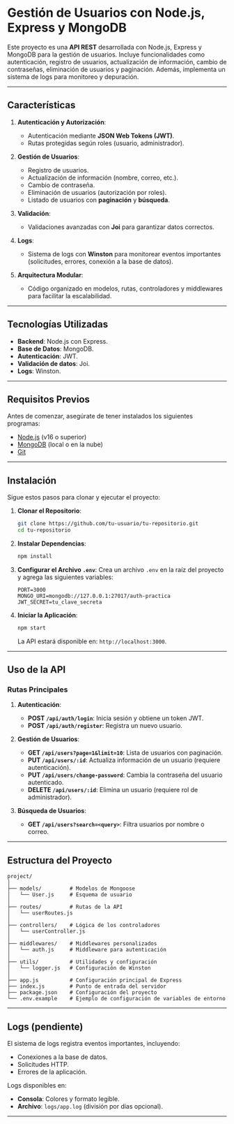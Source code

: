 # **Gestión de Usuarios con Node.js, Express y MongoDB**

Este proyecto es una **API REST** desarrollada con Node.js, Express y MongoDB para la gestión de usuarios. Incluye funcionalidades como autenticación, registro de usuarios, actualización de información, cambio de contraseñas, eliminación de usuarios y paginación. Además, implementa un sistema de logs para monitoreo y depuración.

---

## **Características**

1. **Autenticación y Autorización**:
   - Autenticación mediante **JSON Web Tokens (JWT)**.
   - Rutas protegidas según roles (usuario, administrador).

2. **Gestión de Usuarios**:
   - Registro de usuarios.
   - Actualización de información (nombre, correo, etc.).
   - Cambio de contraseña.
   - Eliminación de usuarios (autorización por roles).
   - Listado de usuarios con **paginación** y **búsqueda**.

3. **Validación**:
   - Validaciones avanzadas con **Joi** para garantizar datos correctos.

4. **Logs**:
   - Sistema de logs con **Winston** para monitorear eventos importantes (solicitudes, errores, conexión a la base de datos).

5. **Arquitectura Modular**:
   - Código organizado en modelos, rutas, controladores y middlewares para facilitar la escalabilidad.

---

## **Tecnologías Utilizadas**

- **Backend**: Node.js con Express.
- **Base de Datos**: MongoDB.
- **Autenticación**: JWT.
- **Validación de datos**: Joi.
- **Logs**: Winston.

---

## **Requisitos Previos**

Antes de comenzar, asegúrate de tener instalados los siguientes programas:

- [Node.js](https://nodejs.org/) (v16 o superior)
- [MongoDB](https://www.mongodb.com/) (local o en la nube)
- [Git](https://git-scm.com/)

---

## **Instalación**

Sigue estos pasos para clonar y ejecutar el proyecto:

1. **Clonar el Repositorio**:
   ```bash
   git clone https://github.com/tu-usuario/tu-repositorio.git
   cd tu-repositorio
   ```

2. **Instalar Dependencias**:
   ```bash
   npm install
   ```

3. **Configurar el Archivo `.env`**:
   Crea un archivo `.env` en la raíz del proyecto y agrega las siguientes variables:
   ```env
   PORT=3000
   MONGO_URI=mongodb://127.0.0.1:27017/auth-practica
   JWT_SECRET=tu_clave_secreta
   ```

4. **Iniciar la Aplicación**:
   ```bash
   npm start
   ```
   La API estará disponible en: `http://localhost:3000`.

---

## **Uso de la API**

### **Rutas Principales**

1. **Autenticación**:
   - **POST `/api/auth/login`**: Inicia sesión y obtiene un token JWT.
   - **POST `/api/auth/register`**: Registra un nuevo usuario.

2. **Gestión de Usuarios**:
   - **GET `/api/users?page=1&limit=10`**: Lista de usuarios con paginación.
   - **PUT `/api/users/:id`**: Actualiza información de un usuario (requiere autenticación).
   - **PUT `/api/users/change-password`**: Cambia la contraseña del usuario autenticado.
   - **DELETE `/api/users/:id`**: Elimina un usuario (requiere rol de administrador).

3. **Búsqueda de Usuarios**:
   - **GET `/api/users?search=<query>`**: Filtra usuarios por nombre o correo.

---

## **Estructura del Proyecto**

```plaintext
project/
│
├── models/         # Modelos de Mongoose
│   └── User.js     # Esquema de usuario
│
├── routes/         # Rutas de la API
│   └── userRoutes.js
│
├── controllers/    # Lógica de los controladores
│   └── userController.js
│
├── middlewares/    # Middlewares personalizados
│   └── auth.js     # Middleware para autenticación
│
├── utils/          # Utilidades y configuración
│   └── logger.js   # Configuración de Winston
│
├── app.js          # Configuración principal de Express
├── index.js        # Punto de entrada del servidor
├── package.json    # Configuración del proyecto
└── .env.example    # Ejemplo de configuración de variables de entorno
```

---

## **Logs (pendiente)**

El sistema de logs registra eventos importantes, incluyendo:

- Conexiones a la base de datos.
- Solicitudes HTTP.
- Errores de la aplicación.

Logs disponibles en:
- **Consola**: Colores y formato legible.
- **Archivo**: `logs/app.log` (división por días opcional).

---

